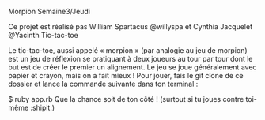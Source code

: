 Morpion
Semaine3/Jeudi

Ce projet est réalisé pas William Spartacus @willyspa et Cynthia Jacquelet @Yacinth
Tic-tac-toe

Le tic-tac-toe, aussi appelé « morpion » (par analogie au jeu de morpion) est un jeu de réflexion se pratiquant à deux joueurs au tour par tour dont le but est de créer le premier un alignement. Le jeu se joue généralement avec papier et crayon, mais on a fait mieux !
Pour jouer, fais le git clone de ce dossier et lance la commande suivante dans ton terminal :

$ ruby app.rb
Que la chance soit de ton côté ! (surtout si tu joues contre toi-même :shipit:)
